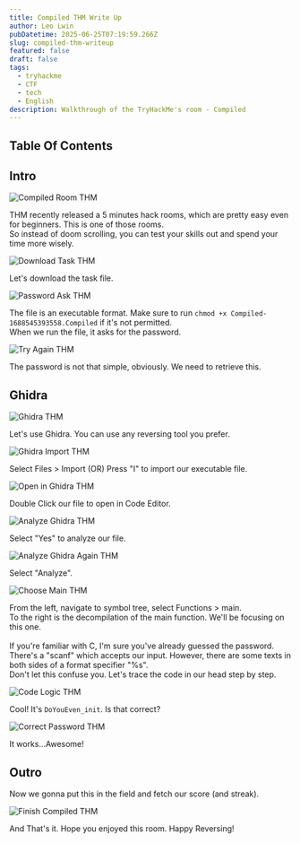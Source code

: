 ```yaml
---
title: Compiled THM Write Up
author: Leo Lwin
pubDatetime: 2025-06-25T07:19:59.266Z
slug: compiled-thm-writeup
featured: false
draft: false
tags:
  - tryhackme
  - CTF
  - tech
  - English
description: Walkthrough of the TryHackMe's room - Compiled
---
```


## Table Of Contents


## Intro

![Compiled Room THM](@/assets/images/Compiled.png)

THM recently released a 5 minutes hack rooms, which are pretty easy even for beginners. This is one of those rooms.  
So instead of doom scrolling, you can test your skills out and spend your time more wisely.

![Download Task THM](@/assets/images/Download_task.png)

Let's download the task file.

![Password Ask THM](@/assets/images/Password_ask.png)

The file is an executable format. Make sure to run `chmod +x Compiled-1688545393558.Compiled` if it's not permitted.  
When we run the file, it asks for the password.

![Try Again THM](@/assets/images/try_again.png)

The password is not that simple, obviously. We need to retrieve this.

## Ghidra

![Ghidra THM](@/assets/images/ghidra_opening.png)

Let's use Ghidra. You can use any reversing tool you prefer.

![Ghidra Import THM](@/assets/images/ghidra_import.png)

Select Files > Import (OR) Press "I" to import our executable file.

![Open in Ghidra THM](@/assets/images/Opening_in_ghidra.png)

Double Click our file to open in Code Editor.

![Analyze Ghidra THM](@/assets/images/Analyze_ghidra_file.png)

Select "Yes" to analyze our file.

![Analyze Ghidra Again THM](@/assets/images/Analyze_ghidra_again.png)

Select "Analyze".

![Choose Main THM](@/assets/images/choose_main.png)

From the left, navigate to symbol tree, select Functions > main.  
To the right is the decompilation of the main function. We'll be focusing on this one.
</br>
</br>
If you're familiar with C, I'm sure you've already guessed the password.  
There's a "scanf" which accepts our input. However, there are some texts in both sides of a format specifier "%s".  
Don't let this confuse you. Let's trace the code in our head step by step.

![Code Logic THM](@/assets/images/Code_logic.png)

Cool! It's `DoYouEven_init`. Is that correct?

![Correct Password THM](@/assets/images/Correct_password.png)

It works...Awesome!

## Outro

Now we gonna put this in the field and fetch our score (and streak).

![Finish Compiled THM](@/assets/images/Finished_compiled.png)

And That's it. Hope you enjoyed this room. Happy Reversing! 